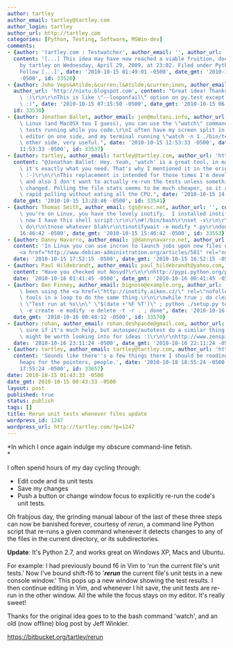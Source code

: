 ```yaml
---
author: tartley
author_email: tartley@tartley.com
author_login: tartley
author_url: http://tartley.com
categories: [Python, Testing, Software, MSWin-dev]
comments:
- {author: 'tartley.com : Testwatcher', author_email: '', author_url: 'http://tartley.com/?p=755',
  content: '[...] This idea may have now reached a viable fruition, documented here.   Posted
    by tartley on Wednesday, April 29, 2009, at 23:02. Filed under Python, Testing.
    Follow [...]', date: '2010-10-15 01:49:01 -0500', date_gmt: '2010-10-15 00:49:01
    -0500', id: 33520}
- {author: Juho Veps&Atilde;&curren;l&Atilde;&curren;inen, author_email: bebraw@gmail.com,
  author_url: 'http://nixtu.blogspot.com', content: "Great idea! Thanks for sharing.\
    \ :)\r\n\r\nThis is like \"--looponfail\" option on py.test except way cooler.\
    \ :)", date: '2010-10-15 07:15:50 -0500', date_gmt: '2010-10-15 06:15:50 -0500',
  id: 33530}
- {author: Jonathan Ballet, author_email: jon@multani.info, author_url: '', content: "Under\
    \ Linux (and MacOSX too I guess), you can use the \"watch\" command to keep your\
    \ tests running while you code.\r\nI often have my screen split in half, my text\
    \ editor on one side, and my terminal running \"watch -n 1 ./bin/test\" on the\
    \ other side, very useful.", date: '2010-10-15 12:53:33 -0500', date_gmt: '2010-10-15
    11:53:33 -0500', id: 33537}
- {author: tartley, author_email: tartley@tartley.com, author_url: 'http://tartley.com',
  content: "@Jonathan Ballet: Hey. Yeah, 'watch' is a great tool, in many situations\
    \ it's exactly what you need. That's why I mentioned it in the original post!\
    \ :-)\r\n\r\nThis replacement is intended for those times I'm developing on Windows,\
    \ and also I don't want to actually re-run the tests unless something's actually\
    \ changed. Polling the file stats seems to be much cheaper, so it allows for more\
    \ rapid polling without eating all the CPU.", date: '2010-10-15 14:28:46 -0500',
  date_gmt: '2010-10-15 13:28:46 -0500', id: 33541}
- {author: Thomas Smith, author_email: tgs@resc.net, author_url: '', content: "When\
    \ you're on Linux, you have the lovely inotify.  I installed inotify-tools, and\
    \ now I have this shell script:\r\n\r\n#!/bin/bash\r\nset -x\r\n\r\nwhile true;\
    \ do\r\n\tnose whatever blah\r\n\tinotifywait -e modify *.py\r\ndone", date: '2010-10-15
    16:46:42 -0500', date_gmt: '2010-10-15 15:46:42 -0500', id: 33553}
- {author: Danny Navarro, author_email: j@dannynavarro.net, author_url: 'http://blog.dannynavarro.net',
  content: 'In Linux you can use incron to launch jobs upon new files or file modifications
    <a href="http://www.debian-administration.org/articles/581" rel="nofollow">incron</a>',
  date: '2010-10-15 17:52:15 -0500', date_gmt: '2010-10-15 16:52:15 -0500', id: 33554}
- {author: Paul Hildebrandt, author_email: paul_hildebrandt@yahoo.com, author_url: '',
  content: "Have you checked out Nosyd?\r\n\r\nhttp://pypi.python.org/pypi/Nosyd/0.0.5",
  date: '2010-10-16 01:41:45 -0500', date_gmt: '2010-10-16 00:41:45 -0500', id: 33569}
- {author: Ben Finney, author_email: bignose@example.org, author_url: '', content: "I've\
    \ been using the <a href=\"http://inotify.aiken.cz/\" rel=\"nofollow\">inotify</a>\
    \ tools in a loop to do the same thing.\r\n\r\nwhile true ; do clear ; printf\
    \ \"Test run at %s\\n\" \"$(date +'%F %T')\" ; python ./setup.py test ; inotifywait\
    \ -e create -e modify -e delete -t -r . ; done", date: '2010-10-16 01:48:12 -0500',
  date_gmt: '2010-10-16 00:48:12 -0500', id: 33570}
- {author: rohan, author_email: rohan.deshpande@gmail.com, author_url: '', content: "Not\
    \ sure if it's much help, but autospec/autotest do a similar thing in Ruby that\
    \ might be worth looking into for ideas :)\r\n\r\nhttp://www.zenspider.com/ZSS/Products/ZenTest/",
  date: '2010-10-16 23:11:24 -0500', date_gmt: '2010-10-16 22:11:24 -0500', id: 33602}
- {author: tartley, author_email: tartley@tartley.com, author_url: 'http://tartley.com',
  content: 'Sounds like there''s a few things there I should be reading about. Thanks
    heaps for the pointers, people.', date: '2010-10-18 18:55:24 -0500', date_gmt: '2010-10-18
    17:55:24 -0500', id: 33657}
date: 2010-10-15 01:43:33 -0500
date_gmt: 2010-10-15 00:43:33 -0500
layout: post
published: true
status: publish
tags: []
title: Rerun unit tests whenever files update
wordpress_id: 1247
wordpress_url: http://tartley.com/?p=1247
---
```


*In which I once again indulge my obscure command-line fetish.\
*

I often spend hours of my day cycling through:

-   Edit code and its unit tests
-   Save my changes
-   Push a button or change window focus to explicitly re-run the code's
    unit tests.

Oh frabjous day, the grinding manual labour of the last of these three
steps can now be banished forever, courtesy of *rerun*, a command line
Python script that re-runs a given command whenever it detects changes
to any of the files in the current directory, or its subdirectories.

**Update**: It's Python 2.7, and works great on Windows XP, Macs and
Ubuntu.

For example: I had previously bound f6 in Vim to 'run the current file's
unit tests.' Now I've bound shift-f6 to '***rerun*** the current file's
unit tests in a new console window.' This pops up a new window showing
the test results. I then continue editing in Vim, and whenever I hit
save, the unit tests are re-run in the other window. All the while the
focus stays on my editor. It's really sweet!

Thanks for the original idea goes to to the bash command 'watch', and an
old (now offline) blog post by Jeff Winkler.

<https://bitbucket.org/tartley/rerun>
